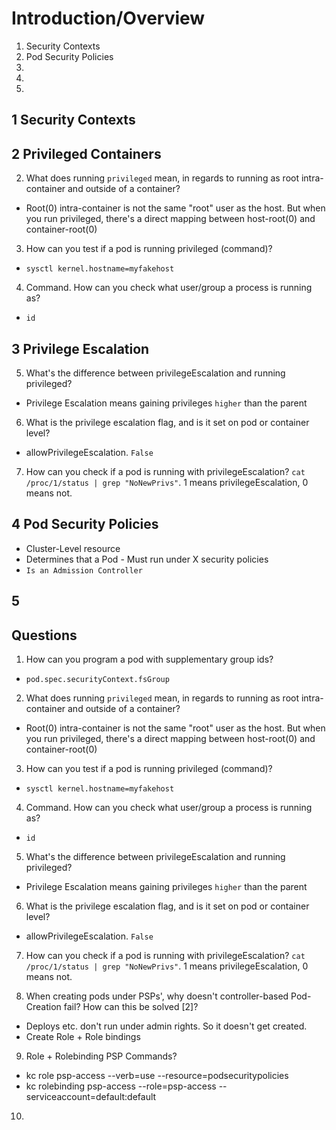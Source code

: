 # Introduction/Overview

1) Security Contexts
2) Pod Security Policies
3) 
4)
5)

## 1 Security Contexts


## 2 Privileged Containers
2) What does running `privileged` mean, in regards to running as root intra-container and outside of a container?
- Root(0) intra-container is not the same "root" user as the host. But when you run privileged, there's a direct mapping
between host-root(0) and container-root(0)
  
3) How can you test if a pod is running privileged (command)?
- `sysctl kernel.hostname=myfakehost`

4) Command. How can you check what user/group a process is running as?
- `id`

## 3 Privilege Escalation
5) What's the difference between privilegeEscalation and running privileged?
- Privilege Escalation means gaining privileges `higher` than the parent

6) What is the privilege escalation flag, and is it set on pod or container level?
- allowPrivilegeEscalation. `False`

7) How can you check if a pod is running with privilegeEscalation?
   `cat /proc/1/status | grep "NoNewPrivs"`. 1 means privilegeEscalation, 0 means not.

## 4 Pod Security Policies
- Cluster-Level resource
- Determines that a Pod - Must run under X security policies
- `Is an Admission Controller`

## 5


## Questions
1) How can you program a pod with supplementary group ids?
- `pod.spec.securityContext.fsGroup`

2) What does running `privileged` mean, in regards to running as root intra-container and outside of a container?
- Root(0) intra-container is not the same "root" user as the host. But when you run privileged, there's a direct mapping
between host-root(0) and container-root(0)
  
3) How can you test if a pod is running privileged (command)?
- `sysctl kernel.hostname=myfakehost`

4) Command. How can you check what user/group a process is running as?
- `id`

5) What's the difference between privilegeEscalation and running privileged?
- Privilege Escalation means gaining privileges `higher` than the parent

6) What is the privilege escalation flag, and is it set on pod or container level?
- allowPrivilegeEscalation. `False` 

7) How can you check if a pod is running with privilegeEscalation?
`cat /proc/1/status | grep "NoNewPrivs"`. 1 means privilegeEscalation, 0 means not.

8) When creating pods under PSPs', why doesn't controller-based Pod-Creation fail? How can this be solved [2]?
- Deploys etc. don't run under admin rights. So it doesn't get created.
- Create Role + Role bindings

9) Role + Rolebinding PSP Commands?
- kc role psp-access --verb=use --resource=podsecuritypolicies
- kc rolebinding psp-access --role=psp-access --serviceaccount=default:default

10) 
